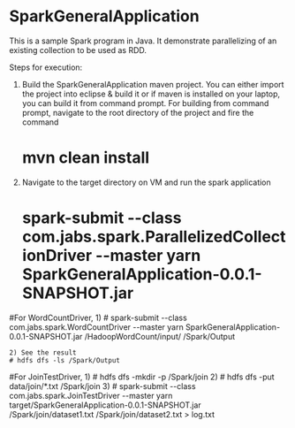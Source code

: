 # SparkGeneralApplication
This is a sample Spark program in Java.
It demonstrate parallelizing of an existing collection to be used as RDD.

Steps for execution:
1) Build the SparkGeneralApplication maven project.
   You can either import the project into eclipse & build it or if maven is installed on your laptop, you can build it from command prompt.
   For building from command prompt, navigate to the root directory of the project and fire the command
    # mvn clean install
2) Navigate to the target directory on VM and run the spark application
    # spark-submit --class com.jabs.spark.ParallelizedCollectionDriver --master yarn SparkGeneralApplication-0.0.1-SNAPSHOT.jar
	
#For WordCountDriver,
    1) # spark-submit --class com.jabs.spark.WordCountDriver --master yarn SparkGeneralApplication-0.0.1-SNAPSHOT.jar /HadoopWordCount/input/ /Spark/Output
	
	2) See the result
	# hdfs dfs -ls /Spark/Output
	
	
#For JoinTestDriver,
    1) # hdfs dfs -mkdir -p /Spark/join
	2) # hdfs dfs -put data/join/*.txt /Spark/join
    3) # spark-submit --class com.jabs.spark.JoinTestDriver --master yarn target/SparkGeneralApplication-0.0.1-SNAPSHOT.jar /Spark/join/dataset1.txt  /Spark/join/dataset2.txt > log.txt
	
